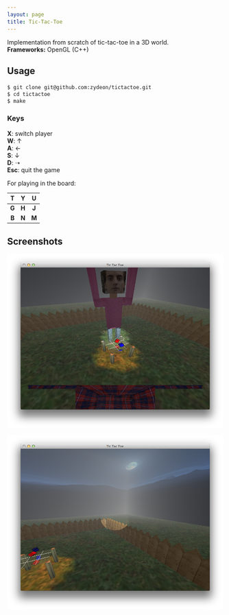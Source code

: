 ```yaml
---
layout: page
title: Tic-Tac-Toe
---
```


Implementation from scratch of tic-tac-toe in a 3D world.  
__Frameworks:__ OpenGL (C++)

## Usage
```
$ git clone git@github.com:zydeon/tictactoe.git
$ cd tictactoe
$ make
```

### Keys

__X__: switch player  
__W__: ↑  
__A__: ←  
__S__: ↓  
__D__: ➝  
__Esc__: quit the game

For playing in the board:

| T  | Y | U |
:----:|:---:|:----:
| __G__ | __H__ | __J__ |
| __B__ | __N__ | __M__ |

## Screenshots

![](https://raw.githubusercontent.com/zydeon/tictactoe/master/screenshots/1.png)

![](https://raw.githubusercontent.com/zydeon/tictactoe/master/screenshots/2.png)
